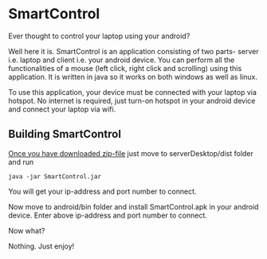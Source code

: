 SmartControl 
=========

Ever thought to control your laptop using your android?

Well here it is. SmartControl is an application consisting of two parts- server i.e. laptop and client i.e. 
your android device. You can perform all the functionalities of a mouse (left click, right click and scrolling) using this application. It is written in java so it works on both windows as well as linux.

To use this application, your device must be connected with your laptop via hotspot. No internet is required, just turn-on hotspot in your android device and connect your laptop via wifi.

Building SmartControl
---------
[Once you have downloaded zip-file](https://github.com/varunon9/SmartControl) just move to serverDesktop/dist folder and run

    java -jar SmartControl.jar 

You will get your ip-address and port number to connect.

Now move to android/bin folder and install SmartControl.apk in your android device. Enter above ip-address and port number to connect. 

Now what?

Nothing. Just enjoy!

